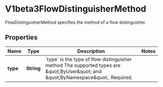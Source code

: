 

# V1beta3FlowDistinguisherMethod

FlowDistinguisherMethod specifies the method of a flow distinguisher.
## Properties

Name | Type | Description | Notes
------------ | ------------- | ------------- | -------------
**type** | **String** | &#x60;type&#x60; is the type of flow distinguisher method The supported types are \&quot;ByUser\&quot; and \&quot;ByNamespace\&quot;. Required. | 



